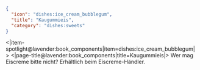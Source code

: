 ```json
{
  "icon": "dishes:ice_cream_bubblegum",
  "title": "Kaugummieis",
  "category": "dishes:sweets"
}
```

<|item-spotlight@lavender:book_components|item=dishes:ice_cream_bubblegum|>
<|page-title@lavender:book_components|title=Kaugummieis|>
Wer mag Eiscreme bitte nicht? Erhältlich beim Eiscreme-Händler.